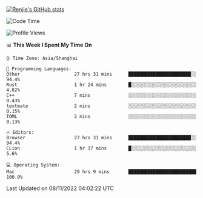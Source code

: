 [![Renjie's GitHub stats](https://github-readme-stats.vercel.app/api?username=liurenjie1024&show_icons=true&theme=chartreuse-dark)](https://github.com/anuraghazra/github-readme-stats)

<!--START_SECTION:waka-->
![Code Time](http://img.shields.io/badge/Code%20Time-306%20hrs%2048%20mins-blue)

![Profile Views](http://img.shields.io/badge/Profile%20Views-19-blue)

📊 **This Week I Spent My Time On** 

```text
⌚︎ Time Zone: Asia/Shanghai

💬 Programming Languages: 
Other                    27 hrs 31 mins      ███████████████████████░░   94.4% 
Rust                     1 hr 24 mins        █░░░░░░░░░░░░░░░░░░░░░░░░   4.82% 
C++                      7 mins              ░░░░░░░░░░░░░░░░░░░░░░░░░   0.43% 
textmate                 2 mins              ░░░░░░░░░░░░░░░░░░░░░░░░░   0.15% 
TOML                     2 mins              ░░░░░░░░░░░░░░░░░░░░░░░░░   0.13%

🔥 Editors: 
Browser                  27 hrs 31 mins      ███████████████████████░░   94.4% 
CLion                    1 hr 37 mins        █░░░░░░░░░░░░░░░░░░░░░░░░   5.6%

💻 Operating System: 
Mac                      29 hrs 9 mins       █████████████████████████   100.0%

```


 Last Updated on 08/11/2022 04:02:22 UTC
<!--END_SECTION:waka-->

